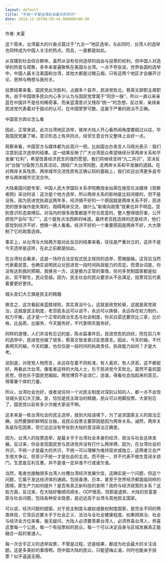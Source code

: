 ```yaml
---
layout: default
title: "不统一才是台湾社会最大的共识"
date: 2018-11-26T08:59:44.000000+00:00
---
```


作者: 末夏

这个周末，台湾最大的兴奋点莫过于“九合一”地区选举。与此同时，台湾人的选举也同样成为中国人关注的热点。而且，一直都是如此。

从官媒到社会综合群体，虽然从没有任何选举的自由与投票的权利，但中国人对选举的热爱与观察，多年来普遍聚焦在美国与台湾。一点不夸张说，世界各国的选举中，中国人最关注美国和台湾，其他大都是过眼云烟，只有这两个地区才会展开讨论、思辨与畅想与我何关。

投票结果来看，国民党此次胜利，占据多个县市，民进党败北，蔡英文辞职主席职务。由于中国很多民众内心多少认为与国民党曾属于“同宗一脉”，所以一直以来亲蓝在中国并不是任何稀奇事，而亲蓝潜意识又残存“统一”的念想，反过来，亲绿亲民进党代表着对于独论的认可，在中国寥寥可数，这属于严重的政治不正确。

中国官方舆论怎么看

因此，正常来说，此次台湾地区选举，彼岸大陆人开心看热闹角度要超过以往，毕竟国民党赢了嘛，意识形态上有共同点，经贸生意合作又整体上会好一点。

观察来看，中国官方与媒体都为此高兴一把。比如国台办发言人马晓光表示：我们注意到这次选举的结果。这一结果反映了广大台湾民众希望继续分享两岸关系和平发展“红利”，希望改善经济民生的强烈愿望。我们将继续坚持“九二共识”，坚决反对“台独”分裂势力及其活动，团结广大台湾同胞，走两岸关系和平发展的道路。在对两岸关系性质、两岸城市交流性质有正确认知的基础上，我们欢迎台湾更多县市参与两岸城市交流合作。

大陆美国问题专家、中国人民大学国际关系学院教授金灿荣在接受左派媒体《观察者网》采访时说：这次是个地方选举，所以两岸关系的影响是比较间接的，但不是没有。因为民进党执政这两年多，经济搞不好的一个原因就是两岸关系不好，民进党的很多操作是失常的，阻碍两岸交流，搞什么“新南向政策”效果也并不明显。受到意识形态束缚后，对岛内的很多政策都是不符合民意的，整人整得很厉害，公开把党产会叫“东厂”，这个就有点法西斯的味道。最终老百姓选择的还是经济，他们感觉到经济不好，想换一换人看看。经济不好的一个重要原因是两岸不好，大大限制了它的政策选择。

事实上，从台湾与大陆两方面对此反应的结果来看，往往是严重对立的，这并不是今天选举是这样，在此之前都是如此。

在台湾社会看来，这是一场符合法定程式民主规则的选举，愿赌服输，这背后当然代表着民意，也确实说明民众对民进党一段时间执政能力的否定。而潜台词是，你没有达到我的预期，我换另一方，这是极为正常的事情，任何多党制国家都是如此，官不聊生，民众受益。因为，民主社会的民众要求从不会满足，投票背后代表着要更好更优。

城头变幻大王旗是民主的精髓

换言之，这次看起来蓝胜绿败，其实真没什么，这就是政党轮替，这就是政党政治，这就是民主制度，老百姓永远可以说不，永远可以换替，永远存在权力制约、权力平衡，这才是一个正常的政治生态与社会制度，你买白菜还要货比三家，比价格，比品质，比服务，今天服务好，不代表明天服务好。

同样的道理，人们并没有忘记的是，陈水扁事件后，民进党危机四伏，而在前几年的选举中，民进党也输了很多，蔡英文皆发表过反思感言。因此，今天的输，不代表明天的输，今天的赢，也仅仅是一段时间的执政责任，执政能力如何？才是大考。

说到底，对政党人物而言，永远存在着不同标准，有人喜欢，有人厌恶，这不都挺好。再看此次台湾，像笔者这样的大陆人士，乐于民进党今天败北，虽然不喜欢国民党，但也乐于国民党崛起，两党博弈不会消亡，选谁，得看社会加起来的意见，得尊重个体的力量。

所以，台湾社会也好，或者说任何一个对民主制度对深刻认知的人，都一点不会惊讶城头变幻大王旗。变，恰恰是民主政治的精髓，民众可以用脚投票。大家别忘了，国民党以前有多少次被大家说不啊。

这本来是一桩台湾社会的民主选举，放到大陆语境下，为了追求国家主义的政治正确，当然要旗帜鲜明反台独，说民众投票主要原因是因为两岸关系。诚然，两岸关系是存在因素，但它远远没有夸张到大陆的意淫政治正确里。

因为，台湾人的投票选举，是最关乎于台湾社会本身的经济、政治与社会总体发展。反过来，你会发现国民党与民进党并没有打什么两岸牌，因为，在台湾社会的共识，不统一才是最大的共识，不统一可以理解为维持现状或独立，这两者又会产生很大争议，但至少不统一才是社会的主流。而不统一，并不代表不做生意闭关锁门，生意是互利互惠，并不是谁一定非谁不行或谁欠谁。

当然，笔者也接触很多台湾人吐槽台湾经济发展欠佳，这确实是一个问题，但这个问题，它属于发达经济体的通病，包括香港、日本，甚至于世界经济都面临同样的困境，即生产力如何提升？是否有真正新科技的发明？政府与经济政策的关系？这些方面，反过来，在大陆好像顺风顺水，GDP很高，但那是虚胖，大陆的贫富差距与社会问题，包括各种安全隐患，是远远高于台湾与其他民主国家。

可以说，经济问题的提振，对于民主制度与威权或极权制度国家，是完全不同的两类体现，它背后还要关乎于社会正义、法治与全社会健康程度。如果把政治、社会与经济全方位来看，毫无疑问，大陆人必须要羡慕台湾人，必须恭喜台湾人，恭喜这里每一个公民，每一个有投票权的民众，每一个可以决定自身与区域发展真正能融合一起的普通人。

每一次合乎正义的选举投票，不管是过程，还是结果，都成为社会最大的关注话题。这是多美妙的事情啊。而中国大陆的民众，只能望梅止渴，何时也能亲手投票？似乎遥遥无期。

